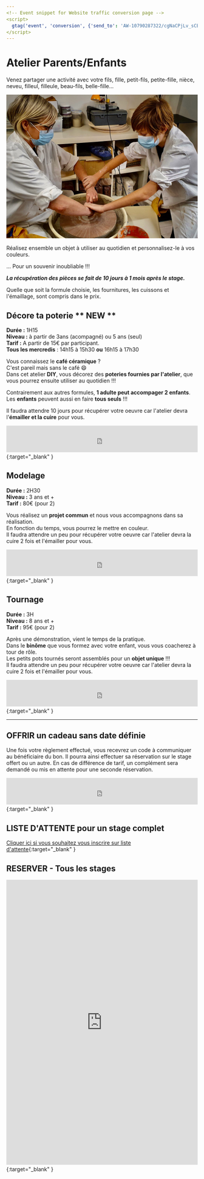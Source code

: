 ```yaml
---
<!-- Event snippet for Website traffic conversion page -->
<script>
  gtag('event', 'conversion', {'send_to': 'AW-10790287322/cgNaCPjLv_sCENrvmpko'});
</script>
---
```

# Atelier Parents/Enfants
Venez partager une activité avec votre fils, fille, petit-fils, petite-fille, nièce, neveu, filleul, filleule, beau-fils, belle-fille...  

<img src="/images/parents-enfants-tournage-stages-poterie-fansdeterre-ceramique-colombes-paris.jpeg" class="image-horiz">  

Réalisez ensemble un objet à utiliser au quotidien et personnalisez-le à vos couleurs.  

... Pour un souvenir inoubliable !!!  


**_La récupération des pièces se fait de 10 jours à 1 mois après le stage._**


Quelle que soit la formule choisie, les fournitures, les cuissons et l'émaillage, sont compris dans le prix.

## Décore ta poterie ** NEW **  
**Durée :** 1H15  
**Niveau :** à partir de 3ans (acompagné) ou 5 ans (seul)  
**Tarif :** A partir de 15€ par participant.     
**Tous les mercredis** : 14h15 à 15h30 **ou** 16h15 à 17h30  


Vous connaissez le **café céramique** ?  
C'est pareil mais sans le café 😄  
Dans cet atelier **DIY**, vous décorez des **poteries fournies par l'atelier**, que vous pourrez ensuite utiliser au quotidien !!!  
  
  
Contrairement aux autres formules, **1 adulte peut accompager 2 enfants**. Les **enfants** peuvent aussi en faire **tous seuls** !!!    

Il faudra attendre 10 jours pour récupérer votre oeuvre car l'atelier devra l'**émailler et la cuire** pour vous. 
<iframe id="haWidget" allowtransparency="true" src="https://www.helloasso.com/associations/fans-de-terre/evenements/stages-parents-enfants-2021-2022/widget-bouton" style="width: 100%; height: 70px; border: none;"></iframe>{:target="_blank" }    
  
## Modelage  
**Durée :** 2H30  
**Niveau :** 3 ans et +  
**Tarif :** 80€ (pour 2)  
  
Vous réalisez un **projet commun** et nous vous accompagnons dans sa réalisation.  
En fonction du temps, vous pourrez le mettre en couleur.  
Il faudra attendre un peu pour récupérer votre oeuvre car l'atelier devra la cuire 2 fois et l'émailler pour vous.

<iframe id="haWidget" allowtransparency="true" src="https://www.helloasso.com/associations/fans-de-terre/evenements/stages-parents-enfants-2021-2022/widget-bouton" style="width: 100%; height: 70px; border: none;"></iframe>{:target="_blank" }    

## Tournage  
**Durée :** 3H  
**Niveau :** 8 ans et +  
**Tarif :** 95€ (pour 2)  
  
Après une démonstration, vient le temps de la pratique.   
Dans le **binôme** que vous formez avec votre enfant, vous vous coacherez à tour de rôle.  
Les petits pots tournés seront assemblés pour un **objet unique** !!!  
Il faudra attendre un peu pour récupérer votre oeuvre car l'atelier devra la cuire 2 fois et l'émailler pour vous.    
<iframe id="haWidget" allowtransparency="true" src="https://www.helloasso.com/associations/fans-de-terre/evenements/stages-parents-enfants-2021-2022/widget-bouton" style="width: 100%; height: 70px; border: none;"></iframe>{:target="_blank" }      

---
## OFFRIR un cadeau sans date définie
Une fois votre règlement effectué, vous recevrez un code à communiquer au bénéficiaire du bon. Il pourra ainsi effectuer sa réservation sur le stage offert ou un autre. En cas de différence de tarif, un complément sera demandé ou mis en attente pour une seconde réservation.    
<iframe id="haWidget" allowtransparency="true" src="https://www.helloasso.com/associations/fans-de-terre/evenements/bon-cadeau-2021-2022/widget-bouton" style="width: 100%; height: 70px; border: none;"></iframe>{:target="_blank" }      


## LISTE D'ATTENTE pour un stage complet
[Cliquer ici si vous souhaitez vous inscrire sur liste d'attente](https://docs.google.com/forms/d/e/1FAIpQLScDnAGxa7UlusJ0sVcahW_FnYDXCc4BQsAE5W8vGXzb9_z4pg/viewform?entry.1318731939&entry.625861564&entry.1682638982&entry.1661862399&entry.635975601){:target="_blank" }        

## RESERVER - Tous les stages  

<iframe id="haWidget" allowtransparency="true" scrolling="auto" src="https://www.helloasso.com/associations/fans-de-terre/evenements/stages-parents-enfants-2021-2022/widget" style="width: 100%; height: 750px; border: none;"></iframe>{:target="_blank" }  


